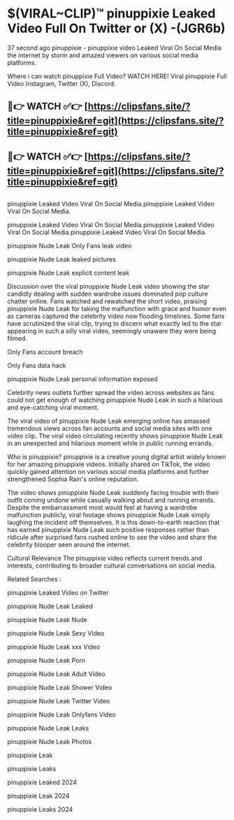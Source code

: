 # $(VIRAL~CLIP)™ pinuppixie Leaked Video Full On Twitter or (X) -(JGR6b)
37 second ago pinuppixie - pinuppixie video Leaked Viral On Social Media the internet by storm and amazed viewers on various social media platforms.

Where i can watch pinuppixie Full Video? WATCH HERE! Viral pinuppixie Full Video Instagram, Twitter (X), Discord.

## 🔴👉 WATCH ✅👉 [https://clipsfans.site/?title=pinuppixie&ref=git](https://clipsfans.site/?title=pinuppixie&ref=git)
## 🔴👉 WATCH ✅👉 [https://clipsfans.site/?title=pinuppixie&ref=git](https://clipsfans.site/?title=pinuppixie&ref=git)
##
pinuppixie Leaked Video Viral On Social Media.pinuppixie Leaked Video Viral On Social Media.

pinuppixie Leaked Video Viral On Social Media.pinuppixie Leaked Video Viral On Social Media.pinuppixie Leaked Video Viral On Social Media.

pinuppixie Nude Leak Only Fans leak video

pinuppixie Nude Leak leaked pictures

pinuppixie Nude Leak explicit content leak

Discussion over the viral pinuppixie Nude Leak video showing the star candidly dealing with sudden wardrobe issues dominated pop culture chatter online. Fans watched and rewatched the short video, praising pinuppixie Nude Leak for taking the malfunction with grace and humor even as cameras captured the celebrity video now flooding timelines. Some fans have scrutinized the viral clip, trying to discern what exactly led to the star appearing in such a silly viral video, seemingly unaware they were being filmed.


Only Fans account breach

Only Fans data hack

pinuppixie Nude Leak personal information exposed

Celebrity news outlets further spread the video across websites as fans could not get enough of watching pinuppixie Nude Leak in such a hilarious and eye-catching viral moment.


The viral video of pinuppixie Nude Leak emerging online has amassed tremendous views across fan accounts and social media sites with one video clip. The viral video circulating recently shows pinuppixie Nude Leak in an unexpected and hilarious moment while in public running errands.


Who is pinuppixie? pinuppixie is a creative young digital artist widely known for her amazing pinuppixie videos. Initially shared on TikTok, the video quickly gained attention on various social media platforms and further strengthened Sophia Rain's online reputation.

The video shows pinuppixie Nude Leak suddenly facing trouble with their outfit coming undone while casually walking about and running errands. Despite the embarrassment most would feel at having a wardrobe malfunction publicly, viral footage shows pinuppixie Nude Leak simply laughing the incident off themselves. It is this down-to-earth reaction that has earned pinuppixie Nude Leak such positive responses rather than ridicule after surprised fans rushed online to see the video and share the celebrity blooper seen around the internet.

Cultural Relevance The pinuppixie video reflects current trends and interests, contributing to broader cultural conversations on social media.

Related Searches :

pinuppixie Leaked Video on Twitter

pinuppixie Nude Leak Leaked

pinuppixie Nude Leak Nude

pinuppixie Nude Leak Sexy Video

pinuppixie Nude Leak xxx Video

pinuppixie Nude Leak Porn

pinuppixie Nude Leak Adult Video

pinuppixie Nude Leak Shower Video

pinuppixie Nude Leak Twitter Video

pinuppixie Nude Leak Onlyfans Video

pinuppixie Nude Leak Leaks

pinuppixie Nude Leak Photos

pinuppixie Leak

pinuppixie Leaks

pinuppixie Leaked 2024

pinuppixie Leak 2024

pinuppixie Leaks 2024
